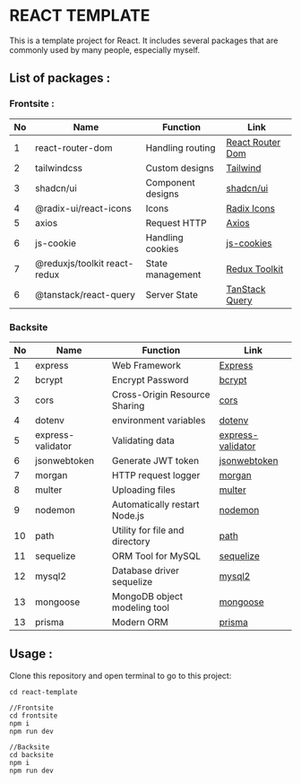 # REACT TEMPLATE

This is a template project for React. It includes several packages that are commonly used by many people, especially myself.

## List of packages :

### Frontsite :

| No  | Name                         | Function          | Link                                                                                  |
| --- | ---------------------------- | ----------------- | ------------------------------------------------------------------------------------- |
| 1   | react-router-dom             | Handling routing  | [React Router Dom](https://reactrouter.com/en/main/start/tutorial "React Router Dom") |
| 2   | tailwindcss                  | Custom designs    | [Tailwind](https://tailwindcss.com/docs/guides/vite "Tailwind")                       |
| 3   | shadcn/ui                    | Component designs | [shadcn/ui](https://ui.shadcn.com/docs/installation/vite "shadcn/ui")                 |
| 4   | @radix-ui/react-icons        | Icons             | [Radix Icons](https://www.radix-ui.com/icons "Radix Icons")                           |
| 5   | axios                        | Request HTTP      | [Axios](https://axios-http.com/docs/intro "Axios")                                    |
| 6   | js-cookie                    | Handling cookies  | [js-cookies](https://www.npmjs.com/package/js-cookie "js-cookies")                    |
| 7   | @reduxjs/toolkit react-redux | State management  | [Redux Toolkit](https://redux-toolkit.js.org/tutorials/quick-start "Redux Toolkit")   |
| 6   | @tanstack/react-query        | Server State  | [TanStack Query](https://tanstack.com/query/latest/docs/framework/react/quick-start "TanStack Query")   |

### Backsite

| No  | Name              | Function                       | Link                                                                                     |
| --- | ----------------- | ------------------------------ | ---------------------------------------------------------------------------------------- |
| 1   | express           | Web Framework                  | [Express](https://expressjs.com/en/starter/installing.html "Express")                    |
| 2   | bcrypt            | Encrypt Password               | [bcrypt](https://www.npmjs.com/package/bcrypt "bcrypt")                                  |
| 3   | cors              | Cross-Origin Resource Sharing  | [cors](https://www.npmjs.com/package/cors "cors")                                        |
| 4   | dotenv            | environment variables          | [dotenv](https://www.npmjs.com/package/dotenv "dotenv")                                  |
| 5   | express-validator | Validating data                | [express-validator](https://www.npmjs.com/package/express-validator "express-validator") |
| 6   | jsonwebtoken      | Generate JWT token             | [jsonwebtoken](https://www.npmjs.com/package/jsonwebtoken "jsonwebtoken")                |
| 7   | morgan            | HTTP request logger            | [morgan](https://www.npmjs.com/package/morgan "morgan")                                  |
| 8   | multer            | Uploading files                | [multer](https://www.npmjs.com/package/multer "multer")                                  |
| 9   | nodemon           | Automatically restart Node.js  | [nodemon](https://www.npmjs.com/package/nodemon "nodemon")                               |
| 10  | path              | Utility for file and directory | [path](https://www.npmjs.com/package/path "path")                                        |
| 11  | sequelize              | ORM Tool for MySQL | [sequelize](https://sequelize.org/docs/v6/getting-started "sequelize")                                        |
| 12  | mysql2              | Database driver sequelize | [mysql2](https://sequelize.org/docs/v6/getting-started "mysql2")                                        |
| 13  | mongoose              | MongoDB object modeling tool | [mongoose](https://mongoosejs.com/docs/ "mongoose")                                        |
| 13  | prisma              | Modern ORM | [prisma](https://www.prisma.io/docs/getting-started "prisma")                                        |

## Usage :

Clone this repository and open terminal to go to this project:

```
cd react-template

//Frontsite
cd frontsite
npm i
npm run dev

//Backsite
cd backsite
npm i
npm run dev
```
